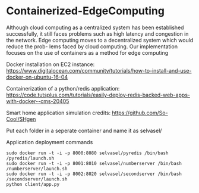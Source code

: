 # Containerized-EdgeComputing
Although cloud computing as a centralized system has been established successfully, it still faces problems such as high latency and congestion in the network. Edge computing moves to a decentralized system which would reduce the prob- lems faced by cloud computing. Our implementation focuses on the use of containers as a method for edge computing

Docker installation on EC2 instance: https://www.digitalocean.com/community/tutorials/how-to-install-and-use-docker-on-ubuntu-16-04

Containerization of a python/redis application: https://code.tutsplus.com/tutorials/easily-deploy-redis-backed-web-apps-with-docker--cms-20405

Smart home application simulation credits: https://github.com/So-Cool/SHgen

Put each folder in a seperate container and name it as selvasel/<folder-name>

Application deployment commands
```
sudo docker run -t -i -p 8000:8080 selvasel/pyredis /bin/bash /pyredis/launch.sh
sudo docker run -t -i -p 8001:8010 selvasel/numberserver /bin/bash /numberserver/launch.sh
sudo docker run -t -i -p 8002:8020 selvasel/secondserver /bin/bash /secondserver/launch.sh
python client/app.py
```
